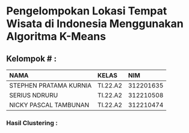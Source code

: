 
# Pengelompokan Lokasi Tempat Wisata di Indonesia Menggunakan Algoritma K-Means







## Kelompok # :


| NAMA  | KELAS     | NIM                |
| :-------- | :------- | :------------------------- |
| STEPHEN PRATAMA KURNIA| TI.22.A2 | 312201635 |
| SERIUS NDRURU| TI.22.A2 | 312210508  |
| NICKY PASCAL TAMBUNAN | TI.22.A2 | 312210474  |

### Hasil Clustering :
